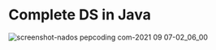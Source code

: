 # Complete DS in Java
![screenshot-nados pepcoding com-2021 09 07-02_06_00](https://user-images.githubusercontent.com/53817436/132259287-00dad60f-804c-40d9-aadf-1e6ee5acd61b.png)

